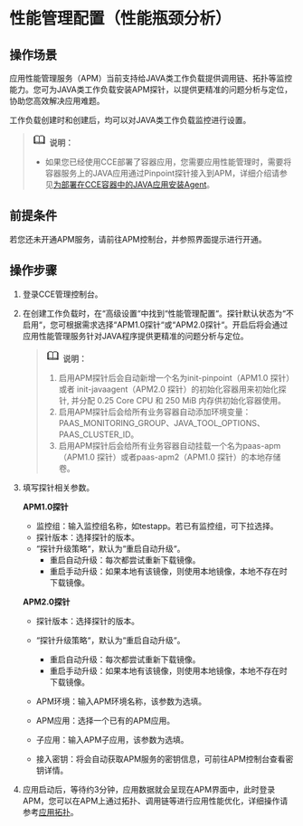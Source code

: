 # 性能管理配置（性能瓶颈分析）<a name="cce_10_0055"></a>

## 操作场景<a name="section4287717163411"></a>

应用性能管理服务（APM）当前支持给JAVA类工作负载提供调用链、拓扑等监控能力。您可为JAVA类工作负载安装APM探针，以提供更精准的问题分析与定位，协助您高效解决应用难题。

工作负载创建时和创建后，均可以对JAVA类工作负载监控进行设置。

>![](public_sys-resources/icon-note.gif) **说明：** 
>-   如果您已经使用CCE部署了容器应用，您需要应用性能管理时，需要将容器服务上的JAVA应用通过Pinpoint探针接入到APM，详细介绍请参见[为部署在CCE容器中的JAVA应用安装Agent](https://support.huaweicloud.com/qs-apm2/apm_02_0005.html)。

## 前提条件<a name="section295421111312"></a>

若您还未开通APM服务，请前往APM控制台，并参照界面提示进行开通。

## 操作步骤<a name="section62500100162257"></a>

1.  登录CCE管理控制台。
2.  在创建工作负载时，在“高级设置“中找到“性能管理配置“。探针默认状态为“不启用“，您可根据需求选择“APM1.0探针“或“APM2.0探针“。开启后将会通过应用性能管理服务针对JAVA程序提供更精准的问题分析与定位。

    >![](public_sys-resources/icon-note.gif) **说明：** 
    >1.  启用APM探针后会自动新增一个名为init-pinpoint（APM1.0 探针）或者 init-javaagent（APM2.0 探针）的初始化容器用来初始化探针, 并分配 0.25 Core CPU 和 250 MiB 内存供初始化容器使用。
    >2.  启用APM探针后会给所有业务容器自动添加环境变量：PAAS\_MONITORING\_GROUP、JAVA\_TOOL\_OPTIONS、PAAS\_CLUSTER\_ID。
    >3.  启用APM探针后会给所有业务容器自动挂载一个名为paas-apm（APM1.0 探针）或者paas-apm2（APM1.0 探针）的本地存储卷。

3.  填写探针相关参数。

    **APM1.0探针**

    -   监控组：输入监控组名称，如testapp。若已有监控组，可下拉选择。
    -   探针版本：选择探针的版本。
    -   “探针升级策略“，默认为“重启自动升级“。
        -   重启自动升级：每次都尝试重新下载镜像。
        -   重启手动升级：如果本地有该镜像，则使用本地镜像，本地不存在时下载镜像。

    **APM2.0探针**

    -   探针版本：选择探针的版本。
    -   “探针升级策略“，默认为“重启自动升级“。
        -   重启自动升级：每次都尝试重新下载镜像。
        -   重启手动升级：如果本地有该镜像，则使用本地镜像，本地不存在时下载镜像。

    -   APM环境：输入APM环境名称，该参数为选填。
    -   APM应用：选择一个已有的APM应用。
    -   子应用：输入APM子应用，该参数为选填。
    -   接入密钥：将会自动获取APM服务的密钥信息，可前往APM控制台查看密钥详情。

4.  应用启动后，等待约3分钟，应用数据就会呈现在APM界面中，此时登录APM，您可以在APM上通过拓扑、调用链等进行应用性能优化，详细操作请参考[应用拓扑](https://support.huaweicloud.com/usermanual-apm2/apm_07_0019.html)。

